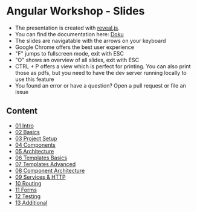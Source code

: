 # Angular Workshop - Slides

- The presentation is created with [reveal.js](http://lab.hakim.se/reveal-js/).
- You can find the documentation here: [Doku](https://github.com/hakimel/reveal.js) 
- The slides are navigatable with the arrows on your keyboard
- Google Chrome offers the best user experience
- "F" jumps to fullscreen mode, exit with ESC
- "O" shows an overview of all slides, exit with ESC
- CTRL + P offers a view which is perfect for printing. You can also print those as pdfs, but you need to have the dev server running locally to use this feature
- You found an error or have a question? Open a pull request or file an issue

## Content
- [01 Intro](https://baloise.github.io/ws-angular_slides/slides/01_Intro.html)
- [02 Basics](https://baloise.github.io/ws-angular_slides/slides/02_Basics.html)
- [03 Project Setup](https://baloise.github.io/ws-angular_slides/slides/03_ProjectSetup.html)
- [04 Components](https://baloise.github.io/ws-angular_slides/slides/04_Components.html)
- [05 Architecture](https://baloise.github.io/ws-angular_slides/slides/05_Architecture.html)
- [06 Templates Basics](https://baloise.github.io/ws-angular_slides/slides/06_Templates_Basics.html)
- [07 Templates Advanced](https://baloise.github.io/ws-angular_slides/slides/07_Templates_Advanced.html)
- [08 Component Architecture](https://baloise.github.io/ws-angular_slides/slides/08_Component_Architecture.html)
- [09 Services & HTTP](https://baloise.github.io/ws-angular_slides/slides/09_Services_HTTP.html)
- [10 Routing](https://baloise.github.io/ws-angular_slides/slides/10_Routing.html)
- [11 Forms](https://baloise.github.io/ws-angular_slides/slides/11_Forms.html)
- [12 Testing](https://baloise.github.io/ws-angular_slides/slides/12_Testing.html)
- [13 Additional](https://baloise.github.io/ws-angular_slides/slides/13_AdditionalTopics.html)

